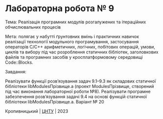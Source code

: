 ﻿# Лабораторна робота № 9

Тема: Реалізація програмних модулів розгалужених та ітераційних обчислювальних процесів

Мета: полягає у набутті ґрунтовних вмінь і практичних навичок реалізації технології модульного програмування, застосування операторів С/С++ арифметичних, логічних, побітових операцій, умови, циклів та вибору під час розроблення статичних бібліотек, заголовкових файлів та програмних засобів у кросплатформовому середовищі Code::Blocks.

Завдання:

Реалізувати функції розв’язування задач 9.1–9.3 як складових статичної бібліотеки libModulesПрізвище.а (проект ModulesПрізвище, створений під час виконання лабораторної роботи №8).
Реалізувати програмне забезпечення розв’язування задачі 9.4 на основі функцій статичної бібліотеки libModulesПрізвище.а.
Варіант № 20


Кропивницький | <a href="http://www.kntu.kr.ua/">ЦНТУ</a> | 2023